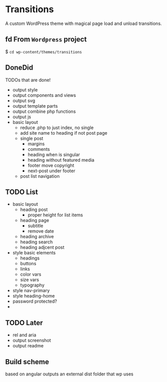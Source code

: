 # Transitions
A custom WordPress theme with magical page load and unload transitions.

## fd From `Wordpress` project
$ `cd wp-content/themes/transitions`


## DoneDid 
TODOs that are done!
- output style
- output components and views
- output svg
- output template parts
- output combine php functions
- output js
- basic layout
	- reduce .php to just index, no single
	- add site name to heading if not post page
	- single post
		- margins 
		- comments
		- heading when is singular
		- heading without featured media
		- footer move copyright
		- next-post under footer
	- post list navigation

## TODO List
- basic layout
	- heading post
		- proper height for list items
	- heading page 
		- subtitle
		- remove date
	- heading archive
	- heading search
	- heading adjcent post
- style basic elements
	- headings
	- buttons
	- links
	- color vars
	- size vars
	- typography 
- style nav-primary
- style heading-home
- password protected?
- 

## TODO Later
- rel and aria
- output screenshot
- output readme

## Build scheme
based on angular
outputs an external dist folder that wp uses